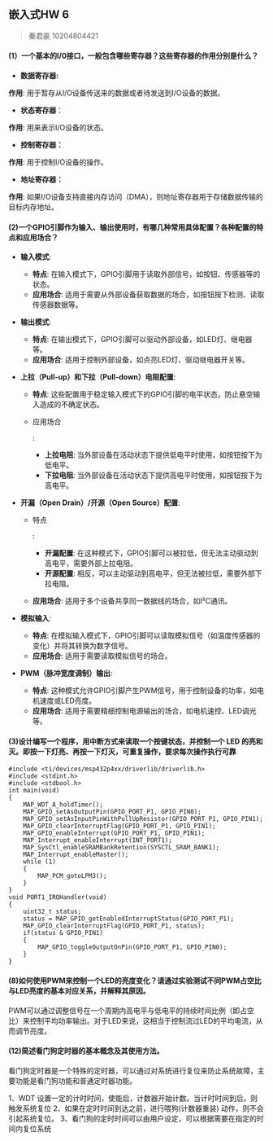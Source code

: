 ## 嵌入式HW 6

> 秦君豪 10204804421

#### (1）一个基本的I/0接口，一般包含哪些寄存器？这些寄存器的作用分别是什么？

- **数据寄存器:**

**作用**: 用于暂存从I/O设备传送来的数据或者待发送到I/O设备的数据。

- **状态寄存器**：

**作用**: 用来表示I/O设备的状态。

- **控制寄存器：**

**作用**: 用于控制I/O设备的操作。

- **地址寄存器：**

**作用**: 如果I/O设备支持直接内存访问（DMA），则地址寄存器用于存储数据传输的目标内存地址。



#### (2)一个GPIO引脚作为输入、输出使用时，有哪几种常用具体配置？各种配置的特点和应用场合？

- **输入模式**:

  * **特点**: 在输入模式下，GPIO引脚用于读取外部信号，如按钮、传感器等的状态。
  * **应用场合**: 适用于需要从外部设备获取数据的场合，如按钮按下检测、读取传感器数据等。

- **输出模式**:

  * **特点**: 在输出模式下，GPIO引脚可以驱动外部设备，如LED灯、继电器等。
  * **应用场合**: 适用于控制外部设备，如点亮LED灯、驱动继电器开关等。

- **上拉（Pull-up）和下拉（Pull-down）电阻配置**:

  * **特点**: 这些配置用于稳定输入模式下的GPIO引脚的电平状态，防止悬空输入造成的不确定状态。

  * 应用场合

    :

    * **上拉电阻**: 当外部设备在活动状态下提供低电平时使用，如按钮按下为低电平。
    * **下拉电阻**: 当外部设备在活动状态下提供高电平时使用，如按钮按下为高电平。

- **开漏（Open Drain）/开源（Open Source）配置**:

  * 特点

    :

    * **开漏配置**: 在这种模式下，GPIO引脚可以被拉低，但无法主动驱动到高电平，需要外部上拉电阻。
    * **开源配置**: 相反，可以主动驱动到高电平，但无法被拉低，需要外部下拉电阻。

  * **应用场合**: 适用于多个设备共享同一数据线的场合，如I²C通讯。

- **模拟输入**:

  * **特点**: 在模拟输入模式下，GPIO引脚可以读取模拟信号（如温度传感器的变化）并将其转换为数字信号。
  * **应用场合**: 适用于需要读取模拟信号的场合。

- **PWM（脉冲宽度调制）输出**:

  * **特点**: 这种模式允许GPIO引脚产生PWM信号，用于控制设备的功率，如电机速度或LED亮度。
  * **应用场合**: 适用于需要精细控制电源输出的场合，如电机速控、LED调光等。





#### (3)设计编写一个程序，用中断方式来读取一个按键状态，并控制一个 LED 的亮和灭。即按一下灯亮、再按一下灯灭，可重复操作，要求每次操作执行可靠

```
#include <ti/devices/msp432p4xx/driverlib/driverlib.h>
#include <stdint.h>
#include <stdbool.h>
int main(void)
{
    MAP_WDT_A_holdTimer();
    MAP_GPIO_setAsOutputPin(GPIO_PORT_P1, GPIO_PIN0);
    MAP_GPIO_setAsInputPinWithPullUpResistor(GPIO_PORT_P1, GPIO_PIN1);
    MAP_GPIO_clearInterruptFlag(GPIO_PORT_P1, GPIO_PIN1);
    MAP_GPIO_enableInterrupt(GPIO_PORT_P1, GPIO_PIN1);
    MAP_Interrupt_enableInterrupt(INT_PORT1);
    MAP_SysCtl_enableSRAMBankRetention(SYSCTL_SRAM_BANK1);
    MAP_Interrupt_enableMaster();
    while (1)
    {
        MAP_PCM_gotoLPM3();
    }
}
void PORT1_IRQHandler(void)
{
    uint32_t status;
    status = MAP_GPIO_getEnabledInterruptStatus(GPIO_PORT_P1);
    MAP_GPIO_clearInterruptFlag(GPIO_PORT_P1, status);
    if(status & GPIO_PIN1)
    {
        MAP_GPIO_toggleOutputOnPin(GPIO_PORT_P1, GPIO_PIN0);
    }
}

```







#### (8)如何使用PWM来控制一个LED的亮度变化？请通过实验测试不同PWM占空比与LED亮度的基本对应关系，并解释其原因。

PWM可以通过调整信号在一个周期内高电平与低电平的持续时间比例（即占空比）来控制平均功率输出。对于LED来说，这相当于控制流过LED的平均电流，从而调节亮度。





#### (12)简述看门狗定时器的基本概念及其使用方法。

看门狗定时器是一个特殊的定时器，可以通过对系统进行复位来防止系统故障，主要功能是看门狗功能和普通定时器功能。

1、WDT 设置一定的计时时间，使能后，计数器开始计数。当计时时间到后，则触发系统复位
2、如果在定时时间到达之前，进行喂狗(计数器重装) 动作，则不会引起系统复位。
3、看门狗的定时时间可以由用户设定，可以根据需要在指定的时间内复位系统
